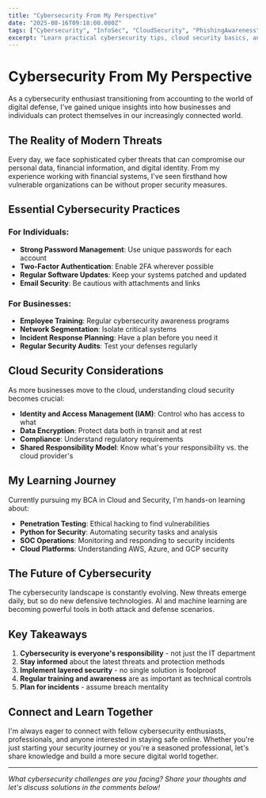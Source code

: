 ```yaml
---
title: "Cybersecurity From My Perspective"
date: "2025-08-16T09:18:00.000Z"
tags: ["Cybersecurity", "InfoSec", "CloudSecurity", "PhishingAwareness", "SOCAnalysis", "PenetrationTesting", "CyberAwareness"]
excerpt: "Learn practical cybersecurity tips, cloud security basics, and how to stay safe online from a tech enthusiast's perspective."
---
```


# Cybersecurity From My Perspective

As a cybersecurity enthusiast transitioning from accounting to the world of digital defense, I've gained unique insights into how businesses and individuals can protect themselves in our increasingly connected world.

## The Reality of Modern Threats

Every day, we face sophisticated cyber threats that can compromise our personal data, financial information, and digital identity. From my experience working with financial systems, I've seen firsthand how vulnerable organizations can be without proper security measures.

## Essential Cybersecurity Practices

### For Individuals:
- **Strong Password Management**: Use unique passwords for each account
- **Two-Factor Authentication**: Enable 2FA wherever possible
- **Regular Software Updates**: Keep your systems patched and updated
- **Email Security**: Be cautious with attachments and links

### For Businesses:
- **Employee Training**: Regular cybersecurity awareness programs
- **Network Segmentation**: Isolate critical systems
- **Incident Response Planning**: Have a plan before you need it
- **Regular Security Audits**: Test your defenses regularly

## Cloud Security Considerations

As more businesses move to the cloud, understanding cloud security becomes crucial:

- **Identity and Access Management (IAM)**: Control who has access to what
- **Data Encryption**: Protect data both in transit and at rest
- **Compliance**: Understand regulatory requirements
- **Shared Responsibility Model**: Know what's your responsibility vs. the cloud provider's

## My Learning Journey

Currently pursuing my BCA in Cloud and Security, I'm hands-on learning about:

- **Penetration Testing**: Ethical hacking to find vulnerabilities
- **Python for Security**: Automating security tasks and analysis
- **SOC Operations**: Monitoring and responding to security incidents
- **Cloud Platforms**: Understanding AWS, Azure, and GCP security

## The Future of Cybersecurity

The cybersecurity landscape is constantly evolving. New threats emerge daily, but so do new defensive technologies. AI and machine learning are becoming powerful tools in both attack and defense scenarios.

## Key Takeaways

1. **Cybersecurity is everyone's responsibility** - not just the IT department
2. **Stay informed** about the latest threats and protection methods
3. **Implement layered security** - no single solution is foolproof
4. **Regular training and awareness** are as important as technical controls
5. **Plan for incidents** - assume breach mentality

## Connect and Learn Together

I'm always eager to connect with fellow cybersecurity enthusiasts, professionals, and anyone interested in staying safe online. Whether you're just starting your security journey or you're a seasoned professional, let's share knowledge and build a more secure digital world together.

---

*What cybersecurity challenges are you facing? Share your thoughts and let's discuss solutions in the comments below!*
